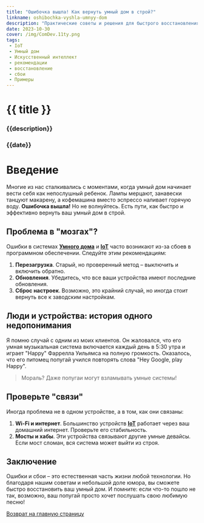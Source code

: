 ```yaml
---
title: "Ошибочка вышла! Как вернуть умный дом в строй?"
linkname: oshibochka-vyshla-umnyy-dom
description: "Практические советы и решения для быстрого восстановления вашего умного дома после сбоев"
date: 2023-10-30
cover: /img/ComDev.11ty.png
tags: 
 - IoT
 - Умный дом
 - Искусственный интеллект
 - рекомендации
 - восстановление
 - сбои
 - Примеры
---
```


# {{ title }}
### {{description}}
### {{date}}

# Введение

Многие из нас сталкивались с моментами, когда умный дом начинает вести себя как непослушный ребенок. Лампы мерцают, занавески танцуют макарену, а кофемашина вместо эспрессо наливает горячую воду. **Ошибочка вышла!** Но не волнуйтесь. Есть пути, как быстро и эффективно вернуть ваш умный дом в строй.

## Проблема в "мозгах"?

Ошибки в системах **[Умного дома](/)** и **[IoT](/)** часто возникают из-за сбоев в программном обеспечении. Следуйте этим рекомендациям:

1. **Перезагрузка**. Старый, но проверенный метод – выключить и включить обратно.
2. **Обновления**. Убедитесь, что все ваши устройства имеют последние обновления.
3. **Сброс настроек**. Возможно, это крайний случай, но иногда стоит вернуть все к заводским настройкам.

## Люди и устройства: история одного недопонимания

Я помню случай с одним из моих клиентов. Он жаловался, что его умная музыкальная система включается каждый день в 5:30 утра и играет "Happy" Фаррелла Уильямса на полную громкость. Оказалось, что его питомец попугай учился повторять слова "Hey Google, play Happy". 

> Мораль? Даже попугаи могут взламывать умные системы!

## Проверьте "связи"

Иногда проблема не в одном устройстве, а в том, как они связаны:

1. **Wi-Fi и интернет**. Большинство устройств **[IoT](/)** работает через ваш домашний интернет. Проверьте его стабильность.
2. **Мосты и хабы**. Эти устройства связывают другие умные девайсы. Если мост сломан, вся система может выйти из строя.

## Заключение

Ошибки и сбои – это естественная часть жизни любой технологии. Но благодаря нашим советам и небольшой доле юмора, вы сможете быстро восстановить ваш умный дом. И помните: если что-то пошло не так, возможно, ваш попугай просто хочет послушать свою любимую песню!

[Возврат на главную страницу](/)